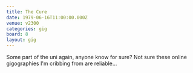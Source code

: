 ```yaml
---
title: The Cure
date: 1979-06-16T11:00:00.000Z
venue: v2300
categories: gig
board: 8
layout: gig
---
```

Some part of the uni again, anyone know for sure? Not sure these online gigographies I'm cribbing from are reliable...